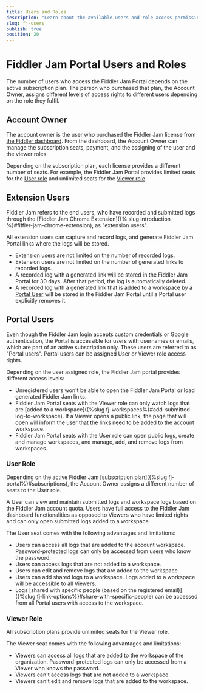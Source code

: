 ```yaml
---
title: Users and Roles
description: "Learn about the available users and role access permission in the Fiddler Jam Portal cloud space."
slug: fj-users
publish: true
position: 20
---
```


# Fiddler Jam Portal Users and Roles

The number of users who access the Fiddler Jam Portal depends on the active subscription plan. The person who purchased that plan, the Account Owner, assigns different levels of access rights to different users depending on the role they fulfil.  

## Account Owner

The account owner is the user who purchased the Fiddler Jam license from [the Fiddler dashboard](https://dashboard.getfiddler.com/). From the dashboard, the Account Owner can manage the subscription seats, payment, and the assigning of the user and the viewer roles.

Depending on the subscription plan, each license provides a different number of seats. For example, the Fiddler Jam Portal provides limited seats for the [User role](#user-role) and unlimited seats for the [Viewer role](#viewer-role).

## Extension Users

Fiddler Jam refers to the end users, who have recorded and submitted logs through the [Fiddler Jam Chrome Extension]({% slug introduction %}#fiffler-jam-chrome-extension), as "extension users".

All extension users can capture and record logs, and generate Fiddler Jam Portal links where the logs will be stored.

- Extension users are not limited on the number of recorded logs.
- Extension users are not limited on the number of generated links to recorded logs.
- A recorded log with a generated link will be stored in the Fiddler Jam Portal for 30 days. After that period, the log is automatically deleted.
- A recorded log with a generated link that is added to a workspace by a [Portal User](#user-role) will be stored in the Fiddler Jam Portal until a Portal user explicitly removes it.

## Portal Users

Even though the Fiddler Jam login accepts custom credentials or Google authentication, the Portal is accessible for users with usernames or emails, which are part of an active subscription only. These users are referred to as "Portal users". Portal users can be assigned User or Viewer role access rights.

Depending on the user assigned role, the Fiddler Jam portal provides different access levels:

- Unregistered users won't be able to open the Fiddler Jam Portal or load generated Fiddler Jam links.
- Fiddler Jam Portal seats with the Viewer role can only watch logs that are [added to a workspace]({%slug fj-workspaces%}#add-submitted-log-to-workspace). If a Viewer opens a public link, the page that will open will inform the user that the links need to be added to the account workspace.
- Fiddler Jam Portal seats with the User role can open public logs, create and manage workspaces, and manage, add, and remove logs from workspaces.

### User Role

Depending on the active Fiddler Jam [subscription plan]({%slug fj-portal%}#subscriptions), the Account Owner assigns a different number of seats to the User role.

A User can view and maintain submitted logs and workspace logs based on the Fiddler Jam account quota. Users have full access to the Fiddler Jam dashboard functionalities as opposed to Viewers who have limited rights and can only open submitted logs added to a workspace.

The User seat comes with the following advantages and limitations:

- Users can access all logs that are added to the account workspace. Password-protected logs can only be accessed from users who know the password.
- Users can access logs that are not added to a workspace.
- Users can edit and remove logs that are added to the workspace.
- Users can add shared logs to a workspace. Logs added to a workspace will be accessible to all Viewers.
- Logs [shared with specific people (based on the registered email)]({%slug fj-link-options%}#share-with-specific-people) can be accessed from all Portal users with access to the workspace.

### Viewer Role

All subscription plans provide unlimited seats for the Viewer role.

The Viewer seat comes with the following advantages and limitations:

- Viewers can access all logs that are added to the workspace of the organization. Password-protected logs can only be accessed from a Viewer who knows the password.
- Viewers can't access logs that are not added to a workspace.
- Viewers can't edit and remove logs that are added to the workspace.
